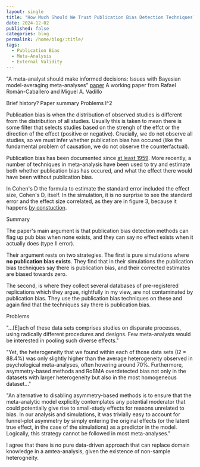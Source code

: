 ```yaml
---
layout: single
title: "How Much Should We Trust Publication Bias Detection Techniques?"
date: 2024-12-02
published: false
categories: blog
permalink: /home/blog/:title/
tags:
  - Publication Bias
  - Meta-Analysis
  - External Validity
---
```



"A meta-analyst should make informed decisions: Issues with Bayesian model-averaging meta-analyses" [paper](https://osf.io/preprints/metaarxiv/tm7dv)
A working paper from Rafael Román-Caballero and Miguel A. Vadillo


Brief history?
Paper summary
Problems
I^2


Publication bias is when the distribution of observed studies is different from the distribution of all studies. Usually this is taken to mean there is some filter that selects studies based on the strengh of the effct or the direction of the effect (positive or negative). Crucially, we do not observe all studies, so we must infer whether publication bias has occured (like the fundamental problem of causation, we do not observe the counterfactual).

Publication bias has been documented since [at least 1959](https://anthonychigney.github.io/home/blog/first-study-pub-bias/). More recently, a number of techniques in meta-analysis have been used to try and estimate both whether publication bias has occured, and what the effect there would have been without publication bias.


In Cohen's D the formula to estimate the standard error included the effect size, Cohen's D, itself. In the simulation, it is no surprise to see the standard error and the effect size correlated, as they are in figure 3, because it happens [by constuction](https://anthonychigney.github.io/home/blog/CohensD-and-pub-bias/).





Summary

The paper's main argument is that publication bias detection methods can flag up pub bias when none exists, and they can say no effect exists when it actually does (type II error). 

Their argument rests on two strategies. The first is pure simulations where **no publication bias exists**. They find that in their simulations the publication bias techniques say there is publication bias, and their corrected estimates are biased towards zero. 

The second, is where they collect several databases of pre-registered replications which they argue, rightfully in my view, are not contaminated by publication bias. They use the publication bias techniques on these and again find that the techniques say there is publication bias. 


Problems

"...[E]ach of these data sets comprises studies on
disparate processes, using radically different procedures and
designs. Few meta-analysts would be interested in pooling
such diverse effects." 




"Yet, the heterogeneity that we found
within each of those data sets (I2 = 88.4%) was only slightly
higher than the average heterogeneity observed in
psychological meta-analyses, often hovering around 70%.
Furthermore, asymmetry-based methods and RoBMA
overdetected bias not only in the datasets with larger
heterogeneity but also in the most homogeneous dataset..." 


"An alternative to disabling asymmetry-based methods is to
ensure that the meta-analytic model explicitly contemplates
any potential moderator that could potentially give rise to
small-study effects for reasons unrelated to bias. In our
analysis and simulations, it was trivially easy to account for
funnel-plot asymmetry by simply entering the original effects
(or the latent true effect, in the case of the simulations) as a
predictor in the model. Logically, this strategy cannot be
followed in most meta-analyses."

I agree that there is no pure data-driven approach that can replace domain knowledge in a amtea-analysis, given the existence of non-sample heterogneity. 

